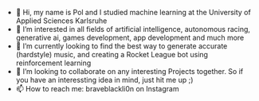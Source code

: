 - 👋 Hi, my name is Pol and I studied machine learning at the University of Applied Sciences Karlsruhe
- 👀 I’m interested in all fields of artificial intelligence, autonomous racing, generative ai, games development, app development and much more
- 🌱 I’m currently looking to find the best way to generate accurate (hardstyle) music, and creating a Rocket League bot using reinforcement learning
- 💞️ I’m looking to collaborate on any interesting Projects together. So if you have an interessting idea in mind, just hit me up ;)
- 📫 How to reach me: braveblackli0n on Instagram

<!---
Braveblacklion/Braveblacklion is a ✨ special ✨ repository because its `README.md` (this file) appears on your GitHub profile.
You can click the Preview link to take a look at your changes.
--->
